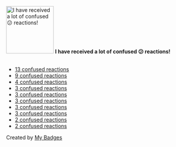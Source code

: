 <img src="https://my-badges.github.io/my-badges/confused.png" alt="I have received a lot of confused 😕 reactions!" title="I have received a lot of confused 😕 reactions!" width="128">
<strong>I have received a lot of confused 😕 reactions!</strong>
<br><br>

- [13 confused reactions](https://github.com/google/zx/issues/24#issuecomment-841667224)
- [9 confused reactions](https://github.com/google/zx/issues/43#issuecomment-841670916)
- [4 confused reactions](https://github.com/google/zx/pull/63#issuecomment-840419047)
- [3 confused reactions](https://github.com/antonmedv/monkberry/issues/19#issuecomment-270296692)
- [3 confused reactions](https://github.com/deployphp/deployer/issues/1231#issuecomment-309712485)
- [3 confused reactions](https://github.com/deployphp/deployer/issues/1276#issuecomment-310665283)
- [3 confused reactions](https://github.com/deployphp/deployer/issues/2807#issuecomment-984359045)
- [3 confused reactions](https://github.com/google/zx/issues/251#issuecomment-1041870699)
- [2 confused reactions](https://github.com/deployphp/deployer/issues/755#issuecomment-253186631)
- [2 confused reactions](https://github.com/deployphp/deployer/issues/1195#issuecomment-300762443)


Created by <a href="https://github.com/my-badges/my-badges">My Badges</a>